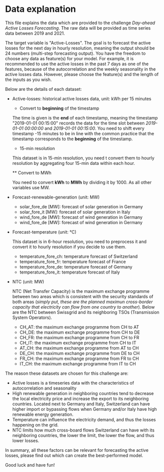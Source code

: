 # Data explanation

This file explains the data which are provided to the challenge *Day-ahead Active Losses Forecasting*. The raw data will be provided as time series data between 2019 and 2021.

The target variable is "Active-Losses". The goal is to forecast the active losses for the next day in hourly resolution, meaning the output should be 24 numbers (multi-step forecasting output). You have the freedom to choose any data as feature(s) for your model. For example, it is recommended to use the active losses in the past 7 days as one of the features, because of the autocorrelation and the weekly seasonality in the active losses data. However, please choose the feature(s) and the length of the inputs as you wish. 

Below are the details of each dataset:

* Active-losses: historical active losses data, unit: kWh per 15 minutes

    * Convert to **beginning** of the timestamp 
    
    The time is given is the **end** of each timestamp, meaning the timestamp "2019-01-01 00:15:00" records the data for the time slot between *2019-01-01 00:00:00* and *2019-01-01 00:15:00*. You need to shift every timestamp -15 minutes to be in line with the common practice that the timestamp corresponds to the **beginning** of the timestamp. 

    * 15-min resolution

    This dataset is in 15-min resolution, you need t convert them to hourly resolution by aggregating four 15-min data within each hour. 

    ** Convert to MWh

    You need to convert **kWh** to **MWh** by dividing it by 1000. As all other variables use MW. 

* Forecast-renewable-generation (unit: MW)

    * solar_fore_de [MW]: forecast of solar generation in Germany
    * solar_fore_it [MW]: forecast of solar generation in Italy
    * wind_fore_de [MW]: forecast of wind generation in Germany
    * wind_fore_de [MW]: forecast of wind generation in Germany

* Forecast-temperature (unit: °C)

    This dataset is in 6-hour resolution, you need to preprocess it and convert it to hourly resolution if you decide to use them.

    * temperature_fore_ch: temperature forecast of Switzerland
    * temperature_fore_fr: temperature forecast of France
    * temperature_fore_de: temperature forecast of Germany
    * temperature_fore_it: temperature forecast of Italy

* NTC (unit: MW)

    NTC (Net Transfer Capacity) is the maximum exchange programme between two areas which is consistent with the security standards of both areas (*simply put, these are the planned maximun cross-border capacity that electricity can flow from one country to another*). Below are the NTC between Swissgrid and its neighboring TSOs (Transmission System Operators). 

    * CH_AT: the maximum exchange programme from CH to AT
    * CH_DE: the maximum exchange programme from CH to DE
    * CH_FR: the maximum exchange programme from CH to FR
    * CH_IT: the maximum exchange programme from CH to IT
    * AT_CH: the maximum exchange programme from AT to CH
    * DE_CH: the maximum exchange programme from DE to CH
    * FR_CH: the maximum exchange programme from FR to CH
    * IT_CH: the maximum exchange programme from IT to CH

The reason these datasets are chosen for this challenge are:

* Active losses is a timeseries data with the characteristics of autocorrelation and seasonality
* High renewable generation in neighboring countries tend to decrease the local electricity price and increase the export to its neighboring countries. Located next to Germany and Italy, Switzerland can have higher import or bypassing flows when Germany and/or Italy have high renewable energy generation.
* Temperature can influence the electricity demand, and thus the losses happening on the grid.
* NTC limits how much cross-board flows Switzerland can have with its neighboring countries, the lower the limit, the lower the flow, and thus lower losses. 

In summary, all these factors can be relevant for forecasting the active losses, please find out which can create the best-performed model. 

Good luck and have fun!
